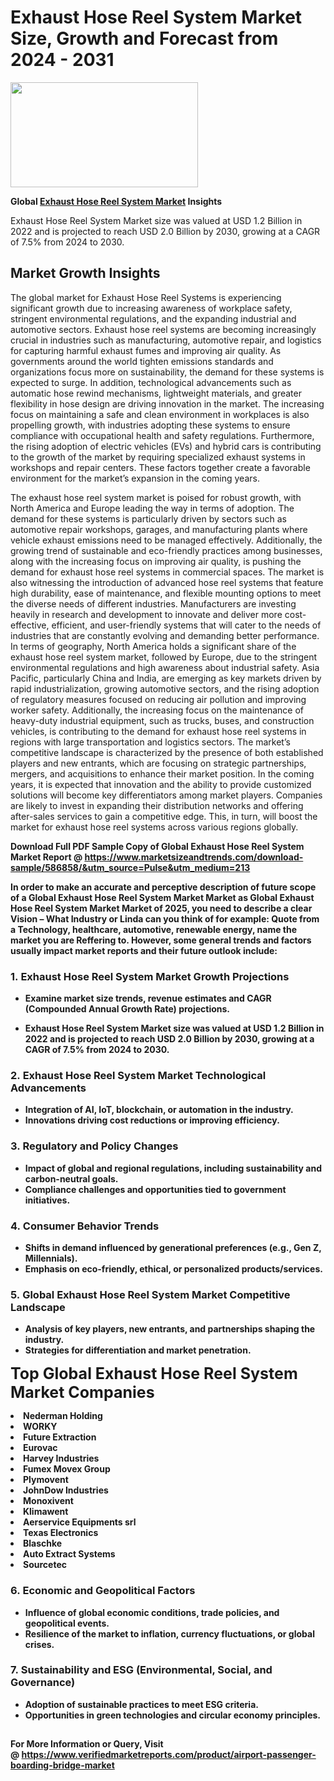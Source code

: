 <H1>Exhaust Hose Reel System Market Size, Growth and Forecast from 2024 - 2031</H1><img class="aligncenter size-medium wp-image-584254" src="https://thirdeyenews.in/wp-content/uploads/2024/09/Global-Market-Research-300x168.jpeg" alt="" width="300" height="168" /><p><strong>Global&nbsp;<a href="https://www.marketsizeandtrends.com/download-sample/586858/&amp;utm_source=Pulse&amp;utm_medium=213">Exhaust Hose Reel System Market</a> Insights</strong></p><p>Exhaust Hose Reel System Market size was valued at USD 1.2 Billion in 2022 and is projected to reach USD 2.0 Billion by 2030, growing at a CAGR of 7.5% from 2024 to 2030.</p><p><h2>Market Growth Insights</h2> <p>The global market for Exhaust Hose Reel Systems is experiencing significant growth due to increasing awareness of workplace safety, stringent environmental regulations, and the expanding industrial and automotive sectors. Exhaust hose reel systems are becoming increasingly crucial in industries such as manufacturing, automotive repair, and logistics for capturing harmful exhaust fumes and improving air quality. As governments around the world tighten emissions standards and organizations focus more on sustainability, the demand for these systems is expected to surge. In addition, technological advancements such as automatic hose rewind mechanisms, lightweight materials, and greater flexibility in hose design are driving innovation in the market. The increasing focus on maintaining a safe and clean environment in workplaces is also propelling growth, with industries adopting these systems to ensure compliance with occupational health and safety regulations. Furthermore, the rising adoption of electric vehicles (EVs) and hybrid cars is contributing to the growth of the market by requiring specialized exhaust systems in workshops and repair centers. These factors together create a favorable environment for the market’s expansion in the coming years.</p> <p><strong></strong></p> <p>The exhaust hose reel system market is poised for robust growth, with North America and Europe leading the way in terms of adoption. The demand for these systems is particularly driven by sectors such as automotive repair workshops, garages, and manufacturing plants where vehicle exhaust emissions need to be managed effectively. Additionally, the growing trend of sustainable and eco-friendly practices among businesses, along with the increasing focus on improving air quality, is pushing the demand for exhaust hose reel systems in commercial spaces. The market is also witnessing the introduction of advanced hose reel systems that feature high durability, ease of maintenance, and flexible mounting options to meet the diverse needs of different industries. Manufacturers are investing heavily in research and development to innovate and deliver more cost-effective, efficient, and user-friendly systems that will cater to the needs of industries that are constantly evolving and demanding better performance. In terms of geography, North America holds a significant share of the exhaust hose reel system market, followed by Europe, due to the stringent environmental regulations and high awareness about industrial safety. Asia Pacific, particularly China and India, are emerging as key markets driven by rapid industrialization, growing automotive sectors, and the rising adoption of regulatory measures focused on reducing air pollution and improving worker safety. Additionally, the increasing focus on the maintenance of heavy-duty industrial equipment, such as trucks, buses, and construction vehicles, is contributing to the demand for exhaust hose reel systems in regions with large transportation and logistics sectors. The market’s competitive landscape is characterized by the presence of both established players and new entrants, which are focusing on strategic partnerships, mergers, and acquisitions to enhance their market position. In the coming years, it is expected that innovation and the ability to provide customized solutions will become key differentiators among market players. Companies are likely to invest in expanding their distribution networks and offering after-sales services to gain a competitive edge. This, in turn, will boost the market for exhaust hose reel systems across various regions globally.</p> <p><strong></p><p><span class=""><strong>Download Full PDF Sample Copy of Global Exhaust Hose Reel System Market Report</strong> @ <a href="https://www.marketsizeandtrends.com/download-sample/586858/&amp;utm_source=Pulse&amp;utm_medium=213" target="_blank">https://www.marketsizeandtrends.com/download-sample/586858/&amp;utm_source=Pulse&amp;utm_medium=213</a></span></p><p>In order to make an accurate and perceptive description of future scope of a Global&nbsp;Exhaust Hose Reel System Market Market as Global&nbsp;Exhaust Hose Reel System Market Market of 2025, you need to describe a clear Vision &ndash; What Industry or Linda can you think of for example: Quote from a Technology, healthcare, automotive, renewable energy, name the market you are Reffering to. However, some general trends and factors usually impact market reports and their future outlook include:</p><h3>1.&nbsp;<strong>Exhaust Hose Reel System Market Growth Projections</strong></h3><ul><li>Examine market size trends, revenue estimates and CAGR (Compounded Annual Growth Rate) projections.</li><li><p>Exhaust Hose Reel System Market size was valued at USD 1.2 Billion in 2022 and is projected to reach USD 2.0 Billion by 2030, growing at a CAGR of 7.5% from 2024 to 2030.</p></li></ul><h3>2.&nbsp;<strong>Exhaust Hose Reel System Market Technological Advancements</strong></h3><ul><li>Integration of AI, IoT, blockchain, or automation in the industry.</li><li>Innovations driving cost reductions or improving efficiency.</li></ul><h3>3.&nbsp;<strong>Regulatory and Policy Changes</strong></h3><ul><li>Impact of global and regional regulations, including sustainability and carbon-neutral goals.</li><li>Compliance challenges and opportunities tied to government initiatives.</li></ul><h3>4.&nbsp;<strong>Consumer Behavior Trends</strong></h3><ul><li>Shifts in demand influenced by generational preferences (e.g., Gen Z, Millennials).</li><li>Emphasis on eco-friendly, ethical, or personalized products/services.</li></ul><h3>5.&nbsp;<strong>Global Exhaust Hose Reel System Market Competitive Landscape</strong></h3><ul><li>Analysis of key players, new entrants, and partnerships shaping the industry.</li><li>Strategies for differentiation and market penetration.</li></ul><p data-pm-slice="1 1 []"><span style="color: inherit; font-family: inherit; font-size: 25px;">Top Global Exhaust Hose Reel System Market Companies</span></p><div class="" data-test-id=""><p><li>Nederman Holding</li><li> WORKY</li><li> Future Extraction</li><li> Eurovac</li><li> Harvey Industries</li><li> Fumex Movex Group</li><li> Plymovent</li><li> JohnDow Industries</li><li> Monoxivent</li><li> Klimawent</li><li> Aerservice Equipments srl</li><li> Texas Electronics</li><li> Blaschke</li><li> Auto Extract Systems</li><li> Sourcetec</li></p></div><h3>6.&nbsp;<strong>Economic and Geopolitical Factors</strong></h3><ul><li>Influence of global economic conditions, trade policies, and geopolitical events.</li><li>Resilience of the market to inflation, currency fluctuations, or global crises.</li></ul><h3>7.&nbsp;<strong>Sustainability and ESG (Environmental, Social, and Governance)</strong></h3><ul><li>Adoption of sustainable practices to meet ESG criteria.</li><li>Opportunities in green technologies and circular economy principles.</li></ul><h2><strong style="font-size: 14px;">For More Information or Query, Visit @&nbsp;</strong><a style="background-color: #ffffff; font-size: 14px;" href="https://www.marketsizeandtrends.com/report/exhaust-hose-reel-system-market/" target="_blank">https://www.verifiedmarketreports.com/product/airport-passenger-boarding-bridge-market</a></h2>
